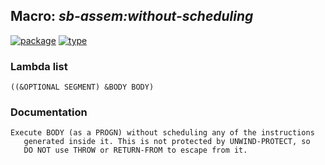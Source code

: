 ## Macro: ***sb-assem:without-scheduling***
[![package](https://img.shields.io/badge/Package-SB--ASSEM-5f9ea0.svg?style=social&colorA=999999)](../) [![type](https://img.shields.io/badge/Type-Macro-5f9ea0.svg?style=social&colorA=999999)](../#macro) 
### Lambda list
```
((&OPTIONAL SEGMENT) &BODY BODY)
```
### Documentation
```
Execute BODY (as a PROGN) without scheduling any of the instructions
   generated inside it. This is not protected by UNWIND-PROTECT, so
   DO NOT use THROW or RETURN-FROM to escape from it.
```
